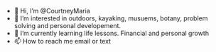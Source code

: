 - 👋 Hi, I’m @CourtneyMaria
- 👀 I’m interested in outdoors, kayaking, musuems, botany, problem solving and personal developement.
- 🌱 I’m currently learning life lessons. Financial and personal growth
- 📫 How to reach me email or text

<!---
CourtneyMaria/CourtneyMaria is a ✨ special ✨ repository because its `README.md` (this file) appears on your GitHub profile.
You can click the Preview link to take a look at your changes.
--->
